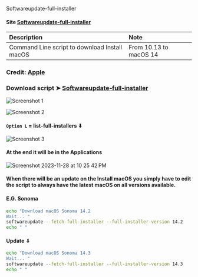 Softwareupdate-full-installer

#### Site [Softwareupdate-full-installer](https://chris1111.github.io/Softwareupdate-full-installer/) 


Description|Note
:----|:----
Command Line script to download Install macOS |From 10.13 to macOS 14

### Credit: [Apple](https://support.apple.com/en-us/HT211683)

### Download script ➤ [Softwareupdate-full-installer ](https://github.com/chris1111/Softwareupdate-full-installer/raw/Master/Softwareupdate-full-installer.zip )

![Screenshot 1](https://github.com/chris1111/Softwareupdate-full-installer/assets/6248794/c71f50d5-2556-46a2-ba19-f3d889988236)

![Screenshot 2](https://github.com/chris1111/Softwareupdate-full-installer/assets/6248794/07227119-c9eb-423c-ae96-e68584050fe2)


#### `Option L` = list-full-installers ⬇︎
![Screenshot 3](https://github.com/chris1111/Softwareupdate-full-installer/assets/6248794/b193732d-bfd4-44ed-b6aa-b484ec66cde3)

#### At the end it will be in the Applications
![Screenshot 2023-11-28 at 10 25 42 PM](https://github.com/chris1111/Softwareupdate-full-installer/assets/6248794/16f27083-ffaf-4b2b-9b09-69239738720c)



#### When there will be an update on the Install macOS you simply have to edit the script to always have the latest macOS on all versions available.

#### E.G. Sonoma
```bash
echo "Download macOS Sonoma 14.2 
Wait... "
softwareupdate --fetch-full-installer --full-installer-version 14.2
echo " "
```
#### Update ⇩
```bash
echo "Download macOS Sonoma 14.3
Wait... "
softwareupdate --fetch-full-installer --full-installer-version 14.3
echo " "
```
